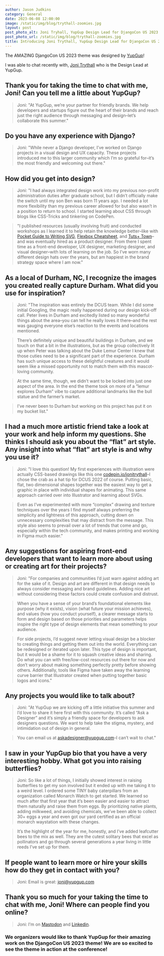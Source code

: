 ```yaml
---
author: Jason Judkins
category: General
date: 2023-06-08 12:00:00
image: /static/img/blog/trythall-zoomies.jpg
layout: post
post_photo_alt: Joni Tryhall, YupGup Design Lead for DjangoCon US 2023
post_photo_url: /static/img/blog/trythall-zoomies.jpg
title: Introducing Joni Trythall, YupGup Design Lead for DjangoCon US 2023
---
```


The AMAZING DjangoCon US 2023 theme was designed by [YupGup](https://yupgup.com/)! 

I was able to chat recently with, [Joni Trythall](https://mastodon.yupgup.com/@joni) who is the Design Lead at YupGup. 


## Thank you for taking the time to chat with me, Joni! Can you tell me a little about YupGup?

> Joni: "At YupGup, we’re your partner for friendly brands. We help developers and startups figure out the heart of their brands and reach just the right audience through messaging and design–let’s collaborate this summer."


## Do you have any experience with Django?

> Joni: "While never a Django developer, I’ve worked on Django projects in a visual design and UX capacity. These projects introduced me to this larger community which I’m so grateful for–it’s the most friendly and welcoming out there."

## How did you get into design?

> Joni: "I had always integrated design work into my previous non-profit administration duties after graduate school, but I didn’t officially make the switch until my son Ben was born 11 years ago. I needed a lot more flexibility than my previous career allowed for but also wasn’t in a position to return to school. I started learning about CSS through blogs like CSS-Tricks and tinkering on CodePen. 

>"I published resources (usually involving fruit) and conducted workshops as I learned it to help retain the knowledge better–like with [Pocket Guide to Writing SVG](https://svgpocketguide.com), [Flexbox Cheatsheet](https://jonitrythall.com/content/flexboxsheet.pdf), and [Tuts+ Town](https://webdesign.tutsplus.com/tutorials/web-design-for-kids-welcome-to-tuts-town--cms-23680)–and was eventually hired as a product designer. From there I spent time as a front-end developer, UX designer, marketing designer, and visual designer–with lots of learning on the job. So I’ve worn many different design hats over the years, but am happiest in the brand strategy space where I am now."

## As a local of Durham, NC, I recognize the images you created really capture Durham. What did you use for inspiration?

> Joni: "The inspiration was entirely the DCUS team. While I did some initial Googling, the magic really happened during our design kick-off call. Peter lives in Durham and excitedly listed so many wonderful things about the area–you can tell he really loves it there–and the rest was gauging everyone else’s reaction to the events and locations mentioned. 

> There’s definitely unique and beautiful buildings in Durham, and we touch on that a bit in the illustrations, but as the group collectively lit up when Peter was talking about the Duke Lemur Center I knew that those cuties need to be a significant part of the experience. Durham has such unique access to these delightful creatures and it would seem like a missed opportunity not to match them with this mascot-loving community. 

> At the same time, though, we didn’t want to be locked into just one aspect of the area. In the end the theme took on more of a “lemur explores Durham” vibe to capture additional landmarks like the bull statue and the farmer’s market. 

> I’ve never been to Durham but working on this project has put it on my bucket list." 


## I had a much more artistic friend take a look at your work and help inform my questions. She thinks I should ask you about the “flat” art style. Any insight into what “flat” art style is and why you use it?

> Joni: "I love this question! My first experiences with illustration were actually CSS-based drawings like this one [codepin.io/jonitrythall](https://codepen.io/jonitrythall/pen/zYGKEg)–I chose the crab as a hat tip for DCUS 2022 of course. Putting basic, flat, two dimensional shapes together was the easiest way to get a graphic in place with individual shapes for animating. This same approach carried over into Illustrator and learning about SVGs. 

> Even as I’ve experimented with more “complex” drawing and texture techniques over the years I find myself always preferring the simplicity and lightness of this approach, cutting down on unnecessary complexities that may distract from the message. This style also seems to prevail over a lot of trends that come and go, especially within the tech community, and makes printing and working in Figma much easier."

## Any suggestions for aspiring front-end developers that want to learn more about using or creating art for their projects?

> Joni: "For companies and communities I’d just warn against adding art for the sake of it. Design and art are different in that design needs to always consider messaging and brand guidelines. Adding nice art without considering these factors could create confusion and distrust.

> When you have a sense of your brand’s foundational elements like purpose (why it exists), vision (what future your mission achieves), and values (how you conduct yourself), a clearer message starts to form and design based on those priorities and parameters helps inspire the right type of design elements that mean something to your audience.  

> For side projects, I’d suggest never letting visual design be a blocker to creating things and getting them out into the world. Everything can be redesigned or iterated upon later. This type of design is important, but it would be a shame for it to squash creative ideas and sharing. Do what you can with free/low-cost resources out there for now and don’t worry about making something perfectly pretty before showing others. Additionally, tools like Figma have taken away the learning curve barrier that Illustrator created when putting together basic logos and icons."

## Any projects you would like to talk about?

> Joni: "At YupGup we are kicking off a little initiative this summer and I’d love to share it here first with this community. It’s called “Ask a Designer” and it’s simply a friendly space for developers to ask designers questions. We want to help take the stigma, mystery, and intimidation out of design in general.  

> You can email us at [askadesigner@yupgup.com](askadesigner@yupgup.com)–I can’t wait to chat." 

## I saw in your YupGup bio that you have a very interesting hobby. What got you into raising butterflies?

> Joni: So like a lot of things, I initially showed interest in raising butterflies to get my son involved but it ended up with me taking it to a weird level. I ordered some TINY baby caterpillars from an organization called Monarch Watch to get started. We learned so much after that first year that it’s been easier and easier to attract them naturally and raise them from eggs. By prioritizing native plants, adding milkweed, and avoiding chemicals, we’ve been able to collect 30+ eggs a year and even got our yard certified as an official monarch waystation with these changes.

> It’s the highlight of the year for me, honestly, and I’ve added leafcutter bees to the mix as well. They are the cutest solitary bees that excel as pollinators and go through several generations a year living in little reeds I’ve set up for them. 

## If people want to learn more or hire your skills how do they get in contact with you? 

> Joni: Email is great: [joni@yupgup.com](joni@yupgup.com)

## Thank you so much for your taking the time to chat with me, Joni! Where can people find you online?

> Joni: I’m on [Mastodon](https://mastodon.yupgup.com/@joni) and [Linkedin](https://www.linkedin.com/in/jonitrythall/).


### We organizers would like to thank YupGup for their amazing work on the DjangoCon US 2023 theme! We are so excited to see the theme in action at the conference!